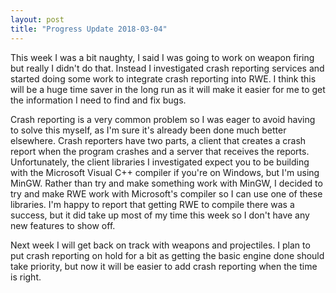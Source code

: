 ```yaml
---
layout: post
title: "Progress Update 2018-03-04"
---
```


This week I was a bit naughty, I said I was going to work on weapon firing but really I didn't do that. Instead I investigated crash reporting services and started doing some work to integrate crash reporting into RWE. I think this will be a huge time saver in the long run as it will make it easier for me to get the information I need to find and fix bugs.

Crash reporting is a very common problem so I was eager to avoid having to solve this myself, as I'm sure it's already been done much better elsewhere. Crash reporters have two parts, a client that creates a crash report when the program crashes and a server that receives the reports. Unfortunately, the client libraries I investigated expect you to be building with the Microsoft Visual C++ compiler if you're on Windows, but I'm using MinGW. Rather than try and make something work with MinGW, I decided to try and make RWE work with Microsoft's compiler so I can use one of these libraries. I'm happy to report that getting RWE to compile there was a success, but it did take up most of my time this week so I don't have any new features to show off.

Next week I will get back on track with weapons and projectiles. I plan to put crash reporting on hold for a bit as getting the basic engine done should take priority, but now it will be easier to add crash reporting when the time is right.
